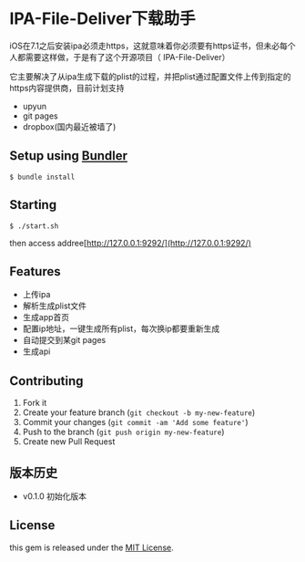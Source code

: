 # IPA-File-Deliver下载助手

iOS在7.1之后安装ipa必须走https，这就意味着你必须要有https证书，但未必每个人都需要这样做，于是有了这个开源项目（ IPA-File-Deliver）

它主要解决了从ipa生成下载的plist的过程，并把plist通过配置文件上传到指定的https内容提供商，目前计划支持

- upyun
- git pages
- dropbox(国内最近被墙了)

## Setup using [Bundler](http://gembundler.com/ "Bundler")

    $ bundle install

## Starting

    $ ./start.sh
	
then access addree[http://127.0.0.1:9292/](http://127.0.0.1:9292/)

## Features

- 上传ipa
- 解析生成plist文件
- 生成app首页
- 配置ip地址，一键生成所有plist，每次换ip都要重新生成
- 自动提交到某git pages
- 生成api


## Contributing

1. Fork it
2. Create your feature branch (`git checkout -b my-new-feature`)
3. Commit your changes (`git commit -am 'Add some feature'`)
4. Push to the branch (`git push origin my-new-feature`)
5. Create new Pull Request


## 版本历史

- v0.1.0 初始化版本 

## License

this gem is released under the [MIT License](http://www.opensource.org/licenses/MIT).
